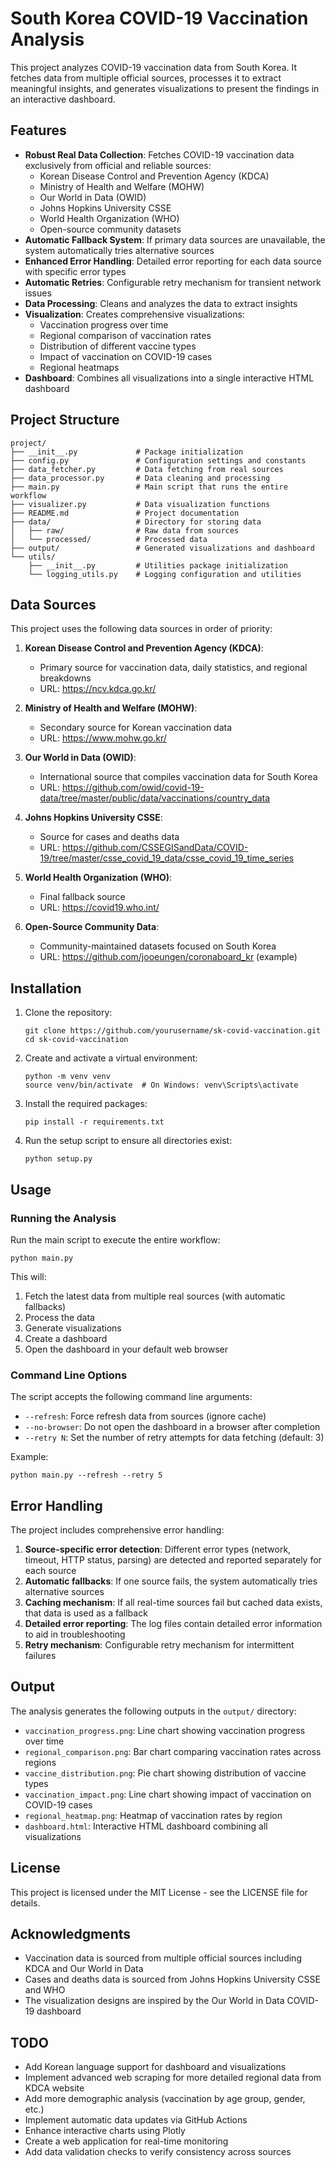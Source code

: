 # South Korea COVID-19 Vaccination Analysis

This project analyzes COVID-19 vaccination data from South Korea. It fetches data from multiple official sources, processes it to extract meaningful insights, and generates visualizations to present the findings in an interactive dashboard.

## Features

- **Robust Real Data Collection**: Fetches COVID-19 vaccination data exclusively from official and reliable sources:
  - Korean Disease Control and Prevention Agency (KDCA)
  - Ministry of Health and Welfare (MOHW)
  - Our World in Data (OWID)
  - Johns Hopkins University CSSE
  - World Health Organization (WHO)
  - Open-source community datasets
- **Automatic Fallback System**: If primary data sources are unavailable, the system automatically tries alternative sources
- **Enhanced Error Handling**: Detailed error reporting for each data source with specific error types
- **Automatic Retries**: Configurable retry mechanism for transient network issues
- **Data Processing**: Cleans and analyzes the data to extract insights
- **Visualization**: Creates comprehensive visualizations:
  - Vaccination progress over time
  - Regional comparison of vaccination rates
  - Distribution of different vaccine types
  - Impact of vaccination on COVID-19 cases
  - Regional heatmaps
- **Dashboard**: Combines all visualizations into a single interactive HTML dashboard

## Project Structure

```
project/
├── __init__.py             # Package initialization
├── config.py               # Configuration settings and constants
├── data_fetcher.py         # Data fetching from real sources
├── data_processor.py       # Data cleaning and processing
├── main.py                 # Main script that runs the entire workflow
├── visualizer.py           # Data visualization functions
├── README.md               # Project documentation
├── data/                   # Directory for storing data
│   ├── raw/                # Raw data from sources
│   └── processed/          # Processed data
├── output/                 # Generated visualizations and dashboard
└── utils/
    ├── __init__.py         # Utilities package initialization 
    └── logging_utils.py    # Logging configuration and utilities
```

## Data Sources

This project uses the following data sources in order of priority:

1. **Korean Disease Control and Prevention Agency (KDCA)**:
   - Primary source for vaccination data, daily statistics, and regional breakdowns
   - URL: https://ncv.kdca.go.kr/

2. **Ministry of Health and Welfare (MOHW)**:
   - Secondary source for Korean vaccination data
   - URL: https://www.mohw.go.kr/

3. **Our World in Data (OWID)**:
   - International source that compiles vaccination data for South Korea
   - URL: https://github.com/owid/covid-19-data/tree/master/public/data/vaccinations/country_data

4. **Johns Hopkins University CSSE**:
   - Source for cases and deaths data
   - URL: https://github.com/CSSEGISandData/COVID-19/tree/master/csse_covid_19_data/csse_covid_19_time_series

5. **World Health Organization (WHO)**:
   - Final fallback source
   - URL: https://covid19.who.int/

6. **Open-Source Community Data**:
   - Community-maintained datasets focused on South Korea
   - URL: https://github.com/jooeungen/coronaboard_kr (example)

## Installation

1. Clone the repository:
   ```
   git clone https://github.com/yourusername/sk-covid-vaccination.git
   cd sk-covid-vaccination
   ```

2. Create and activate a virtual environment:
   ```
   python -m venv venv
   source venv/bin/activate  # On Windows: venv\Scripts\activate
   ```

3. Install the required packages:
   ```
   pip install -r requirements.txt
   ```

4. Run the setup script to ensure all directories exist:
   ```
   python setup.py
   ```

## Usage

### Running the Analysis

Run the main script to execute the entire workflow:

```
python main.py
```

This will:
1. Fetch the latest data from multiple real sources (with automatic fallbacks)
2. Process the data
3. Generate visualizations
4. Create a dashboard
5. Open the dashboard in your default web browser

### Command Line Options

The script accepts the following command line arguments:

- `--refresh`: Force refresh data from sources (ignore cache)
- `--no-browser`: Do not open the dashboard in a browser after completion
- `--retry N`: Set the number of retry attempts for data fetching (default: 3)

Example:
```
python main.py --refresh --retry 5
```

## Error Handling

The project includes comprehensive error handling:

1. **Source-specific error detection**: Different error types (network, timeout, HTTP status, parsing) are detected and reported separately for each source
2. **Automatic fallbacks**: If one source fails, the system automatically tries alternative sources
3. **Caching mechanism**: If all real-time sources fail but cached data exists, that data is used as a fallback
4. **Detailed error reporting**: The log files contain detailed error information to aid in troubleshooting
5. **Retry mechanism**: Configurable retry mechanism for intermittent failures

## Output

The analysis generates the following outputs in the `output/` directory:

- `vaccination_progress.png`: Line chart showing vaccination progress over time
- `regional_comparison.png`: Bar chart comparing vaccination rates across regions
- `vaccine_distribution.png`: Pie chart showing distribution of vaccine types
- `vaccination_impact.png`: Line chart showing impact of vaccination on COVID-19 cases
- `regional_heatmap.png`: Heatmap of vaccination rates by region
- `dashboard.html`: Interactive HTML dashboard combining all visualizations

## License

This project is licensed under the MIT License - see the LICENSE file for details.

## Acknowledgments

- Vaccination data is sourced from multiple official sources including KDCA and Our World in Data
- Cases and deaths data is sourced from Johns Hopkins University CSSE and WHO
- The visualization designs are inspired by the Our World in Data COVID-19 dashboard

## TODO

- Add Korean language support for dashboard and visualizations
- Implement advanced web scraping for more detailed regional data from KDCA website
- Add more demographic analysis (vaccination by age group, gender, etc.)
- Implement automatic data updates via GitHub Actions
- Enhance interactive charts using Plotly
- Create a web application for real-time monitoring
- Add data validation checks to verify consistency across sources